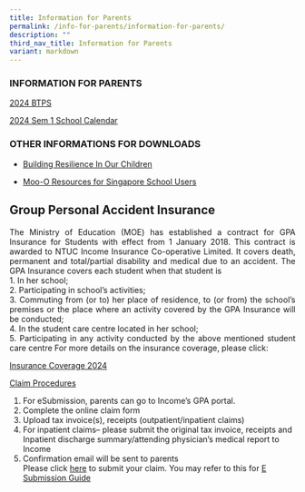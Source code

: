 ```yaml
---
title: Information for Parents
permalink: /info-for-parents/information-for-parents/
description: ""
third_nav_title: Information for Parents
variant: markdown
---
```

### INFORMATION FOR PARENTS

[2024 BTPS](/files/2024/BTPS_2024.pdf)

[2024 Sem 1 School Calendar](/files/2024/BTPS_School_Calendar_2024_Sem1.pdf)

### OTHER INFORMATIONS FOR DOWNLOADS
* [Building Resilience In Our Children](/files/2022/Informations/Building%20Resilience%20in%20Our%20Children.pdf)

* [Moo-O Resources for Singapore School Users](https://plus.moo-o.com/sgschools)




<h2>Group Personal Accident Insurance</h2>
<p align="justify">
The Ministry of Education (MOE) has established a contract for GPA Insurance for Students with effect from 1 January 2018. This contract is awarded to NTUC Income Insurance Co-operative Limited. It covers death, permanent and total/partial disability and medical due to an accident. The GPA Insurance covers each student when that student is<br>
1.	In her school;<br>
2.	Participating in school’s activities;<br>
3.	Commuting from (or to) her place of residence, to (or from) the school’s premises or the place where an activity covered by the GPA Insurance will be conducted;<br>
4.	In the student care centre located in her school;<br>
5.	Participating in any activity conducted by the above mentioned student care centre
For more details on the insurance coverage, please click: </p>

  [Insurance Coverage 2024](/files/Product_Fact_Sheet_Year_2024.pdf)  

<u>Claim Procedures</u><br>
1.	For eSubmission, parents can go to Income’s GPA portal.<br>
2.	Complete the online claim form<br>
3.	Upload tax invoice(s), receipts (outpatient/inpatient claims)<br>
4.	For inpatient claims– please submit the original tax invoice, receipts and Inpatient discharge summary/attending physician’s medical report to Income<br>
5.	Confirmation email will be sent to parents<br>
Please click [here](https://studentgpa.incomegroupins.com.sg/#/) to submit your claim. You may refer to this for  [E Submission Guide](/files/2023/E_Submission_Guide.pdf)